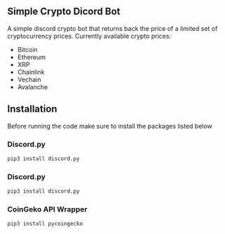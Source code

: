 ## Simple Crypto Dicord Bot
A simple discord crypto bot that returns back the price of a limited set of cryptocurrency prices.
Currently available crypto prices:
- Bitcoin
- Ethereum
- XRP
- Chainlink
- Vechain
- Avalanche

## Installation
Before running the code make sure to install the packages listed below

### Discord.py

```python 
pip3 install discord.py
```

### Discord.py

```python 
pip3 install discord.py
```
### CoinGeko API Wrapper

```python
pip3 install pycoingecko
```
